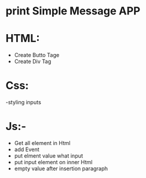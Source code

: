 # print Simple Message APP

# HTML:
- Create Butto Tage
- Create Div Tag
# Css:
-styling inputs
# Js:-
- Get all element in Html
- add Event 
- put elment value what input
- put input element on inner Html
- empty value after insertion paragraph
